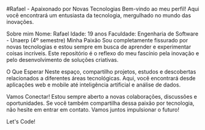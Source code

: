 #Rafael - Apaixonado por Novas Tecnologias
Bem-vindo ao meu perfil! Aqui você encontrará um entusiasta da tecnologia, mergulhado no mundo das inovações.

Sobre mim
Nome: Rafael
Idade: 19 anos
Faculdade: Engenharia de Software - Unaerp (4º semestre)
Minha Paixão
Sou completamente fissurado por novas tecnologias e estou sempre em busca de aprender e experimentar coisas incríveis. Este repositório é o reflexo do meu fascínio pela inovação e pelo desenvolvimento de soluções criativas.

O Que Esperar
Neste espaço, compartilho projetos, estudos e descobertas relacionados a diferentes áreas tecnológicas. Aqui, você encontrará desde aplicações web e mobile até inteligência artificial e análise de dados.

Vamos Conectar!
Estou sempre aberto a novas colaborações, discussões e oportunidades. Se você também compartilha dessa paixão por tecnologia, não hesite em entrar em contato. Vamos juntos impulsionar o futuro!

Let's Code!

